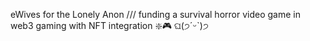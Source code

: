 eWives for the Lonely Anon /// funding a survival horror video game in web3 gaming with NFT integration ❇️🎮 ଘ(੭ˊᵕˋ)੭